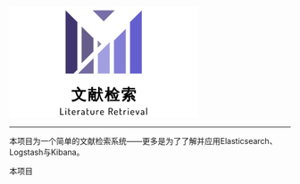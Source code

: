 <img src="./document/LOGO.jpg" alt="LOGO" style="zoom: 33%;" />

---

本项目为一个简单的文献检索系统——更多是为了了解并应用Elasticsearch、Logstash与Kibana。

本项目

